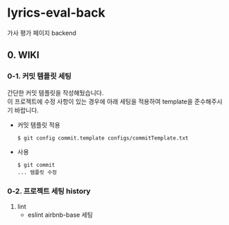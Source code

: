 # lyrics-eval-back

가사 평가 페이지 backend

## 0. WIKI

### 0-1. 커밋 템플릿 세팅

간단한 커밋 템플릿을 작성해뒀습니다.<br>
이 프로젝트에 수정 사항이 있는 경우에 아래 세팅을 적용하여 template을 준수해주시기 바랍니다.

- 커밋 템플릿 적용

  ```
  $ git config commit.template configs/commitTemplate.txt
  ```

- 사용

  ```
  $ git commit
  ... 템플릿 수정
  ```

### 0-2. 프로젝트 세팅 history

1. lint
   - eslint airbnb-base 세팅
